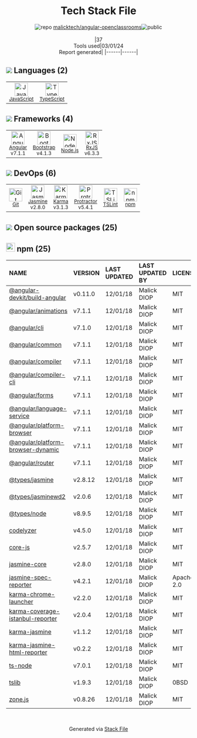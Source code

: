 <!--
&lt;--- Readme.md Snippet without images Start ---&gt;
## Tech Stack
malicktech/angular-openclassrooms is built on the following main stack:

- [JavaScript](https://developer.mozilla.org/en-US/docs/Web/JavaScript) – Languages
- [TypeScript](http://www.typescriptlang.org) – Languages
- [Angular](https://angular.io) – Javascript MVC Frameworks
- [Bootstrap](http://getbootstrap.com/) – Front-End Frameworks
- [Node.js](http://nodejs.org/) – Frameworks (Full Stack)
- [RxJS](http://reactivex.io/rxjs/) – Concurrency Frameworks
- [Jasmine](http://jasmine.github.io/) – Javascript Testing Framework
- [Karma](http://karma-runner.github.io/) – Browser Testing
- [Protractor](http://angular.github.io/protractor) – Javascript Testing Framework
- [TSLint](https://github.com/palantir/tslint) – Code Review

Full tech stack [here](/techstack.md)

&lt;--- Readme.md Snippet without images End ---&gt;

&lt;--- Readme.md Snippet with images Start ---&gt;
## Tech Stack
malicktech/angular-openclassrooms is built on the following main stack:

- <img width='25' height='25' src='https://img.stackshare.io/service/1209/javascript.jpeg' alt='JavaScript'/> [JavaScript](https://developer.mozilla.org/en-US/docs/Web/JavaScript) – Languages
- <img width='25' height='25' src='https://img.stackshare.io/service/1612/bynNY5dJ.jpg' alt='TypeScript'/> [TypeScript](http://www.typescriptlang.org) – Languages
- <img width='25' height='25' src='https://img.stackshare.io/service/3745/cb8U-gL6_400x400.jpg' alt='Angular'/> [Angular](https://angular.io) – Javascript MVC Frameworks
- <img width='25' height='25' src='https://img.stackshare.io/service/1101/C9QJ7V3X.png' alt='Bootstrap'/> [Bootstrap](http://getbootstrap.com/) – Front-End Frameworks
- <img width='25' height='25' src='https://img.stackshare.io/service/1011/n1JRsFeB_400x400.png' alt='Node.js'/> [Node.js](http://nodejs.org/) – Frameworks (Full Stack)
- <img width='25' height='25' src='https://img.stackshare.io/service/1796/984368.png' alt='RxJS'/> [RxJS](http://reactivex.io/rxjs/) – Concurrency Frameworks
- <img width='25' height='25' src='https://img.stackshare.io/service/831/7c0b595409af531b9cdeb07f8c513e8b.png' alt='Jasmine'/> [Jasmine](http://jasmine.github.io/) – Javascript Testing Framework
- <img width='25' height='25' src='https://img.stackshare.io/service/1420/TidYGd6a.png' alt='Karma'/> [Karma](http://karma-runner.github.io/) – Browser Testing
- <img width='25' height='25' src='https://img.stackshare.io/service/1754/protractor-logo1.png' alt='Protractor'/> [Protractor](http://angular.github.io/protractor) – Javascript Testing Framework
- <img width='25' height='25' src='https://img.stackshare.io/service/5561/303157.png' alt='TSLint'/> [TSLint](https://github.com/palantir/tslint) – Code Review

Full tech stack [here](/techstack.md)

&lt;--- Readme.md Snippet with images End ---&gt;
-->
<div align="center">

# Tech Stack File
![](https://img.stackshare.io/repo.svg "repo") [malicktech/angular-openclassrooms](https://github.com/malicktech/angular-openclassrooms)![](https://img.stackshare.io/public_badge.svg "public")
<br/><br/>
|37<br/>Tools used|03/01/24 <br/>Report generated|
|------|------|
</div>

## <img src='https://img.stackshare.io/languages.svg'/> Languages (2)
<table><tr>
  <td align='center'>
  <img width='36' height='36' src='https://img.stackshare.io/service/1209/javascript.jpeg' alt='JavaScript'>
  <br>
  <sub><a href="https://developer.mozilla.org/en-US/docs/Web/JavaScript">JavaScript</a></sub>
  <br>
  <sub></sub>
</td>

<td align='center'>
  <img width='36' height='36' src='https://img.stackshare.io/service/1612/bynNY5dJ.jpg' alt='TypeScript'>
  <br>
  <sub><a href="http://www.typescriptlang.org">TypeScript</a></sub>
  <br>
  <sub></sub>
</td>

</tr>
</table>

## <img src='https://img.stackshare.io/frameworks.svg'/> Frameworks (4)
<table><tr>
  <td align='center'>
  <img width='36' height='36' src='https://img.stackshare.io/service/3745/cb8U-gL6_400x400.jpg' alt='Angular'>
  <br>
  <sub><a href="https://angular.io">Angular</a></sub>
  <br>
  <sub>v7.1.1</sub>
</td>

<td align='center'>
  <img width='36' height='36' src='https://img.stackshare.io/service/1101/C9QJ7V3X.png' alt='Bootstrap'>
  <br>
  <sub><a href="http://getbootstrap.com/">Bootstrap</a></sub>
  <br>
  <sub>v4.1.3</sub>
</td>

<td align='center'>
  <img width='36' height='36' src='https://img.stackshare.io/service/1011/n1JRsFeB_400x400.png' alt='Node.js'>
  <br>
  <sub><a href="http://nodejs.org/">Node.js</a></sub>
  <br>
  <sub></sub>
</td>

<td align='center'>
  <img width='36' height='36' src='https://img.stackshare.io/service/1796/984368.png' alt='RxJS'>
  <br>
  <sub><a href="http://reactivex.io/rxjs/">RxJS</a></sub>
  <br>
  <sub>v6.3.3</sub>
</td>

</tr>
</table>

## <img src='https://img.stackshare.io/devops.svg'/> DevOps (6)
<table><tr>
  <td align='center'>
  <img width='36' height='36' src='https://img.stackshare.io/service/1046/git.png' alt='Git'>
  <br>
  <sub><a href="http://git-scm.com/">Git</a></sub>
  <br>
  <sub></sub>
</td>

<td align='center'>
  <img width='36' height='36' src='https://img.stackshare.io/service/831/7c0b595409af531b9cdeb07f8c513e8b.png' alt='Jasmine'>
  <br>
  <sub><a href="http://jasmine.github.io/">Jasmine</a></sub>
  <br>
  <sub>v2.8.0</sub>
</td>

<td align='center'>
  <img width='36' height='36' src='https://img.stackshare.io/service/1420/TidYGd6a.png' alt='Karma'>
  <br>
  <sub><a href="http://karma-runner.github.io/">Karma</a></sub>
  <br>
  <sub>v3.1.3</sub>
</td>

<td align='center'>
  <img width='36' height='36' src='https://img.stackshare.io/service/1754/protractor-logo1.png' alt='Protractor'>
  <br>
  <sub><a href="http://angular.github.io/protractor">Protractor</a></sub>
  <br>
  <sub>v5.4.1</sub>
</td>

<td align='center'>
  <img width='36' height='36' src='https://img.stackshare.io/service/5561/303157.png' alt='TSLint'>
  <br>
  <sub><a href="https://github.com/palantir/tslint">TSLint</a></sub>
  <br>
  <sub></sub>
</td>

<td align='center'>
  <img width='36' height='36' src='https://img.stackshare.io/service/1120/lejvzrnlpb308aftn31u.png' alt='npm'>
  <br>
  <sub><a href="https://www.npmjs.com/">npm</a></sub>
  <br>
  <sub></sub>
</td>

</tr>
</table>


## <img src='https://img.stackshare.io/group.svg' /> Open source packages (25)</h2>

## <img width='24' height='24' src='https://img.stackshare.io/service/1120/lejvzrnlpb308aftn31u.png'/> npm (25)

|NAME|VERSION|LAST UPDATED|LAST UPDATED BY|LICENSE|VULNERABILITIES|
|:------|:------|:------|:------|:------|:------|
|[@angular-devkit/build-angular](https://www.npmjs.com/@angular-devkit/build-angular)|v0.11.0|12/01/18|Malick DIOP |MIT|N/A|
|[@angular/animations](https://www.npmjs.com/@angular/animations)|v7.1.1|12/01/18|Malick DIOP |MIT|N/A|
|[@angular/cli](https://www.npmjs.com/@angular/cli)|v7.1.0|12/01/18|Malick DIOP |MIT|N/A|
|[@angular/common](https://www.npmjs.com/@angular/common)|v7.1.1|12/01/18|Malick DIOP |MIT|N/A|
|[@angular/compiler](https://www.npmjs.com/@angular/compiler)|v7.1.1|12/01/18|Malick DIOP |MIT|N/A|
|[@angular/compiler-cli](https://www.npmjs.com/@angular/compiler-cli)|v7.1.1|12/01/18|Malick DIOP |MIT|N/A|
|[@angular/forms](https://www.npmjs.com/@angular/forms)|v7.1.1|12/01/18|Malick DIOP |MIT|N/A|
|[@angular/language-service](https://www.npmjs.com/@angular/language-service)|v7.1.1|12/01/18|Malick DIOP |MIT|N/A|
|[@angular/platform-browser](https://www.npmjs.com/@angular/platform-browser)|v7.1.1|12/01/18|Malick DIOP |MIT|N/A|
|[@angular/platform-browser-dynamic](https://www.npmjs.com/@angular/platform-browser-dynamic)|v7.1.1|12/01/18|Malick DIOP |MIT|N/A|
|[@angular/router](https://www.npmjs.com/@angular/router)|v7.1.1|12/01/18|Malick DIOP |MIT|N/A|
|[@types/jasmine](https://www.npmjs.com/@types/jasmine)|v2.8.12|12/01/18|Malick DIOP |MIT|N/A|
|[@types/jasminewd2](https://www.npmjs.com/@types/jasminewd2)|v2.0.6|12/01/18|Malick DIOP |MIT|N/A|
|[@types/node](https://www.npmjs.com/@types/node)|v8.9.5|12/01/18|Malick DIOP |MIT|N/A|
|[codelyzer](https://www.npmjs.com/codelyzer)|v4.5.0|12/01/18|Malick DIOP |MIT|N/A|
|[core-js](https://www.npmjs.com/core-js)|v2.5.7|12/01/18|Malick DIOP |MIT|N/A|
|[jasmine-core](https://www.npmjs.com/jasmine-core)|v2.8.0|12/01/18|Malick DIOP |MIT|N/A|
|[jasmine-spec-reporter](https://www.npmjs.com/jasmine-spec-reporter)|v4.2.1|12/01/18|Malick DIOP |Apache-2.0|N/A|
|[karma-chrome-launcher](https://www.npmjs.com/karma-chrome-launcher)|v2.2.0|12/01/18|Malick DIOP |MIT|N/A|
|[karma-coverage-istanbul-reporter](https://www.npmjs.com/karma-coverage-istanbul-reporter)|v2.0.4|12/01/18|Malick DIOP |MIT|N/A|
|[karma-jasmine](https://www.npmjs.com/karma-jasmine)|v1.1.2|12/01/18|Malick DIOP |MIT|N/A|
|[karma-jasmine-html-reporter](https://www.npmjs.com/karma-jasmine-html-reporter)|v0.2.2|12/01/18|Malick DIOP |MIT|N/A|
|[ts-node](https://www.npmjs.com/ts-node)|v7.0.1|12/01/18|Malick DIOP |MIT|N/A|
|[tslib](https://www.npmjs.com/tslib)|v1.9.3|12/01/18|Malick DIOP |0BSD|N/A|
|[zone.js](https://www.npmjs.com/zone.js)|v0.8.26|12/01/18|Malick DIOP |MIT|N/A|

<br/>
<div align='center'>

Generated via [Stack File](https://github.com/marketplace/stack-file)
